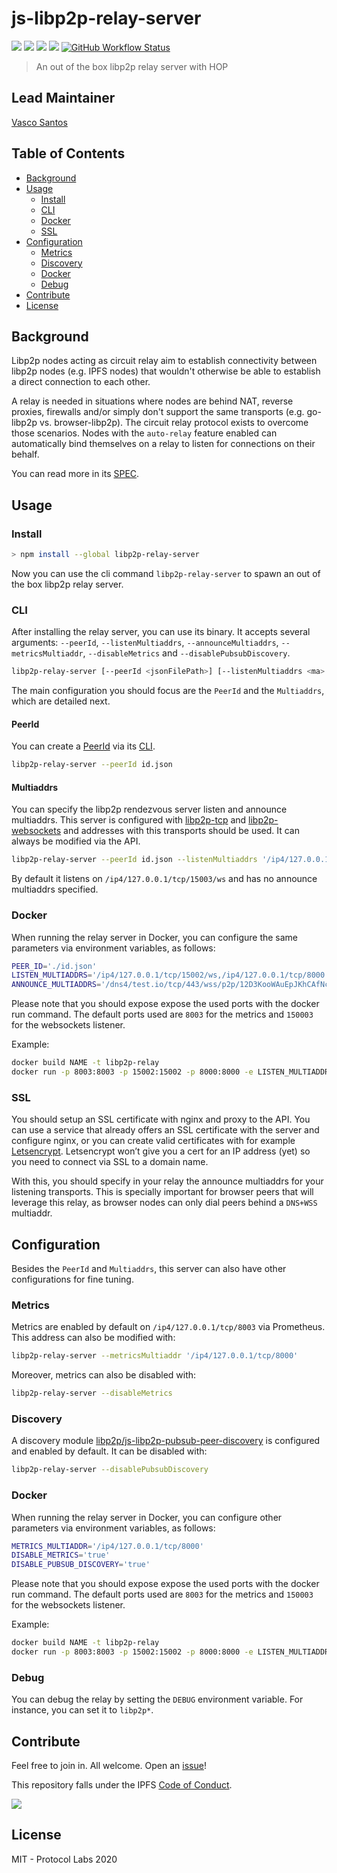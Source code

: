 # js-libp2p-relay-server <!-- omit in toc -->

[![](https://img.shields.io/badge/made%20by-Protocol%20Labs-blue.svg?style=flat-square)](http://protocol.ai)
[![](https://img.shields.io/badge/project-libp2p-yellow.svg?style=flat-square)](http://libp2p.io/)
[![](https://img.shields.io/badge/freenode-%23libp2p-yellow.svg?style=flat-square)](http://webchat.freenode.net/?channels=%23libp2p)
[![](https://img.shields.io/discourse/https/discuss.libp2p.io/posts.svg)](https://discuss.libp2p.io)
[![GitHub Workflow Status](https://img.shields.io/github/workflow/status/libp2p/js-libp2p-relay-server/ci?label=ci&style=flat-square)](https://github.com/libp2p/js-libp2p-relay-server/actions?query=branch%3Amaster+workflow%3Aci+)

> An out of the box libp2p relay server with HOP

## Lead Maintainer <!-- omit in toc -->

[Vasco Santos](https://github.com/vasco-santos)

## Table of Contents<!-- omit in toc -->

- [Background](#background)
- [Usage](#usage)
  - [Install](#install)
  - [CLI](#cli)
  - [Docker](#docker)
  - [SSL](#ssl)
- [Configuration](#configuration)
  - [Metrics](#metrics)
  - [Discovery](#discovery)
  - [Docker](#docker)
  - [Debug](#debug)
- [Contribute](#contribute)
- [License](#license)

## Background

Libp2p nodes acting as circuit relay aim to establish connectivity between libp2p nodes (e.g. IPFS nodes) that wouldn't otherwise be able to establish a direct connection to each other.

A relay is needed in situations where nodes are behind NAT, reverse proxies, firewalls and/or simply don't support the same transports (e.g. go-libp2p vs. browser-libp2p). The circuit relay protocol exists to overcome those scenarios. Nodes with the `auto-relay` feature enabled can automatically bind themselves on a relay to listen for connections on their behalf.

You can read more in its [SPEC](https://github.com/libp2p/specs/tree/master/relay).

## Usage

### Install

```bash
> npm install --global libp2p-relay-server
```

Now you can use the cli command `libp2p-relay-server` to spawn an out of the box libp2p relay server.

### CLI

After installing the relay server, you can use its binary. It accepts several arguments: `--peerId`, `--listenMultiaddrs`, `--announceMultiaddrs`, `--metricsMultiaddr`, `--disableMetrics` and `--disablePubsubDiscovery`.

```sh
libp2p-relay-server [--peerId <jsonFilePath>] [--listenMultiaddrs <ma> ... <ma>] [--announceMultiaddrs <ma> ... <ma>] [--metricsMultiaddr <ma>] [--disableMetrics] [--disablePubsubDiscovery]
```

The main configuration you should focus are the `PeerId` and the `Multiaddrs`, which are detailed next.

#### PeerId

You can create a [PeerId](https://github.com/libp2p/js-peer-id) via its [CLI](https://github.com/libp2p/js-peer-id#cli). 

```sh
libp2p-relay-server --peerId id.json
```

#### Multiaddrs

You can specify the libp2p rendezvous server listen and announce multiaddrs. This server is configured with [libp2p-tcp](https://github.com/libp2p/js-libp2p-tcp) and [libp2p-websockets](https://github.com/libp2p/js-libp2p-websockets) and addresses with this transports should be used. It can always be modified via the API.

```sh
libp2p-relay-server --peerId id.json --listenMultiaddrs '/ip4/127.0.0.1/tcp/15002/ws' '/ip4/127.0.0.1/tcp/8000' --announceMultiaddrs '/dns4/test.io/tcp/443/wss/p2p/12D3KooWAuEpJKhCAfNcHycKcZCv9Qy69utLAJ3MobjKpsoKbrGA' '/dns6/test.io/tcp/443/wss/p2p/12D3KooWAuEpJKhCAfNcHycKcZCv9Qy69utLAJ3MobjKpsoKbrGA'
```

By default it listens on `/ip4/127.0.0.1/tcp/15003/ws` and has no announce multiaddrs specified.

### Docker

When running the relay server in Docker, you can configure the same parameters via environment variables, as follows:

```sh
PEER_ID='./id.json'
LISTEN_MULTIADDRS='/ip4/127.0.0.1/tcp/15002/ws,/ip4/127.0.0.1/tcp/8000'
ANNOUNCE_MULTIADDRS='/dns4/test.io/tcp/443/wss/p2p/12D3KooWAuEpJKhCAfNcHycKcZCv9Qy69utLAJ3MobjKpsoKbrGA,/dns6/test.io/tcp/443/wss/p2p/12D3KooWAuEpJKhCAfNcHycKcZCv9Qy69utLAJ3MobjKpsoKbrGA'
```

Please note that you should expose expose the used ports with the docker run command. The default ports used are `8003` for the metrics and `150003` for the websockets listener.

Example:

```sh
docker build NAME -t libp2p-relay
docker run -p 8003:8003 -p 15002:15002 -p 8000:8000 -e LISTEN_MULTIADDRS='/ip4/127.0.0.1/tcp/15002/ws,/ip4/127.0.0.1/tcp/8000' -d libp2p-relay
```

### SSL

You should setup an SSL certificate with nginx and proxy to the API. You can use a service that already offers an SSL certificate with the server and configure nginx, or you can create valid certificates with for example [Letsencrypt](https://certbot.eff.org/lets-encrypt/osx-nginx). Letsencrypt won’t give you a cert for an IP address (yet) so you need to connect via SSL to a domain name.

With this, you should specify in your relay the announce multiaddrs for your listening transports. This is specially important for browser peers that will leverage this relay, as browser nodes can only dial peers behind a `DNS+WSS` multiaddr.

## Configuration

Besides the `PeerId` and `Multiaddrs`, this server can also have other configurations for fine tuning.

### Metrics

Metrics are enabled by default on `/ip4/127.0.0.1/tcp/8003` via Prometheus. This address can also be modified with:

```sh
libp2p-relay-server --metricsMultiaddr '/ip4/127.0.0.1/tcp/8000'
```

Moreover, metrics can also be disabled with:

```sh
libp2p-relay-server --disableMetrics
```

### Discovery

A discovery module [libp2p/js-libp2p-pubsub-peer-discovery](https://github.com/libp2p/js-libp2p-pubsub-peer-discovery) is configured and enabled by default. It can be disabled with:

```sh
libp2p-relay-server --disablePubsubDiscovery
```

### Docker

When running the relay server in Docker, you can configure other parameters via environment variables, as follows:

```sh
METRICS_MULTIADDR='/ip4/127.0.0.1/tcp/8000'
DISABLE_METRICS='true'
DISABLE_PUBSUB_DISCOVERY='true'
```

Please note that you should expose expose the used ports with the docker run command. The default ports used are `8003` for the metrics and `150003` for the websockets listener.

Example:

```sh
docker build NAME -t libp2p-relay
docker run -p 8003:8003 -p 15002:15002 -p 8000:8000 -e LISTEN_MULTIADDRS='/ip4/127.0.0.1/tcp/15002/ws,/ip4/127.0.0.1/tcp/8000' -e METRICS_MULTIADDR='/ip4/127.0.0.1/tcp/8000' -e DISABLE_PUBSUB_DISCOVERY='true' -d libp2p-relay
```

### Debug

You can debug the relay by setting the `DEBUG` environment variable. For instance, you can set it to `libp2p*`.

## Contribute

Feel free to join in. All welcome. Open an [issue](https://github.com/libp2p/js-libp2p-relay-server/issues)!

This repository falls under the IPFS [Code of Conduct](https://github.com/ipfs/community/blob/master/code-of-conduct.md).

[![](https://cdn.rawgit.com/jbenet/contribute-ipfs-gif/master/img/contribute.gif)](https://github.com/ipfs/community/blob/master/contributing.md)

## License

MIT - Protocol Labs 2020
